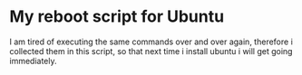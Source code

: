 # My reboot script for Ubuntu

I am tired of executing the same commands over and over again, therefore i collected them in this script, so that next time i install ubuntu i will get going immediately.
